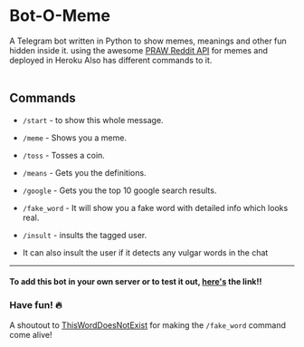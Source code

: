 # Bot-O-Meme

A Telegram bot written in Python to show memes, meanings and other fun hidden inside it.
using the awesome [PRAW Reddit API](https://github.com/praw-dev/praw) for memes and deployed in Heroku
Also has different commands to it.
<br></br>
## Commands

* ```/start``` - to show this whole message.

* ```/meme``` - Shows you a meme.

* ```/toss``` - Tosses a coin.

* ```/means``` <word> - Gets you the definitions.                                                                         

* ```/google``` <query string> - Gets you the top 10 google search results.

* ```/fake_word``` - It will show you a fake word with detailed info which looks real. 

* ```/insult``` <tag> - insults the tagged user.

* It can also insult the user if it detects any vulgar words in the chat
***
#### To add this bot in your own server or to test it out, [here's](https://t.me/meme_o_bot) the link!! 
### Have fun! :fire: 

A shoutout to [ThisWordDoesNotExist](https://thisworddoesnotexist.com) for making the ```/fake_word``` command come alive!
